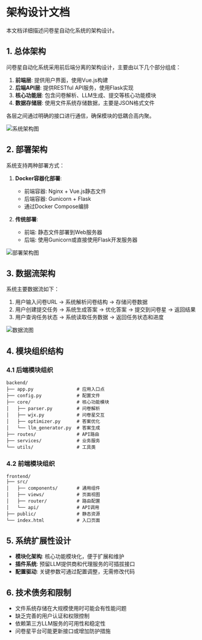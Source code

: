 # 架构设计文档

本文档详细描述问卷星自动化系统的架构设计。

## 1. 总体架构

问卷星自动化系统采用前后端分离的架构设计，主要由以下几个部分组成：

1. **前端层**: 提供用户界面，使用Vue.js构建
2. **后端API层**: 提供RESTful API服务，使用Flask实现
3. **核心功能层**: 包含问卷解析、LLM生成、提交等核心功能模块
4. **数据存储层**: 使用文件系统存储数据，主要是JSON格式文件

各层之间通过明确的接口进行通信，确保模块的低耦合高内聚。

![系统架构图](../../Diagrams/Architecture/system_architecture.png)

## 2. 部署架构

系统支持两种部署方式：

1. **Docker容器化部署**:
   - 前端容器: Nginx + Vue.js静态文件
   - 后端容器: Gunicorn + Flask
   - 通过Docker Compose编排

2. **传统部署**:
   - 前端: 静态文件部署到Web服务器
   - 后端: 使用Gunicorn或直接使用Flask开发服务器

![部署架构图](../../Diagrams/Architecture/deployment_architecture.png)

## 3. 数据流架构

系统主要数据流如下：

1. 用户输入问卷URL → 系统解析问卷结构 → 存储问卷数据
2. 用户创建提交任务 → 系统生成答案 → 优化答案 → 提交到问卷星 → 返回结果
3. 用户查询任务状态 → 系统读取任务数据 → 返回任务状态和进度

![数据流图](../../Diagrams/Flowcharts/data_flow.png)

## 4. 模块组织结构

### 4.1 后端模块组织

```
backend/
├── app.py                # 应用入口点
├── config.py             # 配置文件
├── core/                 # 核心功能模块
│   ├── parser.py         # 问卷解析
│   ├── wjx.py            # 问卷星交互
│   ├── optimizer.py      # 答案优化
│   └── llm_generator.py  # 答案生成
├── routes/               # API路由
├── services/             # 业务服务
└── utils/                # 工具类
```

### 4.2 前端模块组织

```
frontend/
├── src/
│   ├── components/       # 通用组件
│   ├── views/            # 页面视图
│   ├── router/           # 路由配置
│   └── api/              # API调用
├── public/               # 静态资源
└── index.html            # 入口页面
```

## 5. 系统扩展性设计

- **模块化架构**: 核心功能模块化，便于扩展和维护
- **插件系统**: 预留LLM提供商和代理服务的可插拔接口
- **配置驱动**: 关键参数可通过配置调整，无需修改代码

## 6. 技术债务和限制

- 文件系统存储在大规模使用时可能会有性能问题
- 缺乏完善的用户认证和权限控制
- 依赖第三方LLM服务的可用性和稳定性
- 问卷星平台可能更新接口或增加防护措施 